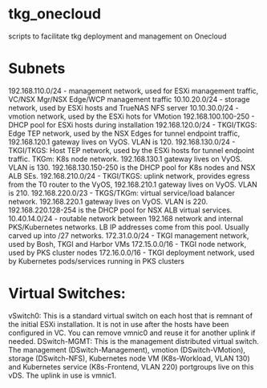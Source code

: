 # tkg_onecloud
scripts to facilitate tkg deployment and management on Onecloud 


# Subnets

192.168.110.0/24 - management network, used for ESXi management traffic, VC/NSX Mgr/NSX Edge/WCP management traffic
10.10.20.0/24 - storage network, used by ESXi hosts and TrueNAS NFS server
10.10.30.0/24 - vmotion network, used by the ESXi hots for VMotion
192.168.100.100-250 - DHCP pool for ESXi hosts during installation
192.168.120.0/24 - TKGI/TKGS: Edge TEP network, used by the NSX Edges for tunnel endpoint traffic, 192.168.120.1 gateway lives on VyOS. VLAN is 120.
192.168.130.0/24 - TKGI/TKGS: Host TEP network, used by the ESXi hosts for tunnel endpoint traffic. TKGm: K8s node network. 192.168.130.1 gateway lives on VyOS. VLAN is 130. 192.168.130.150-250 is the DHCP pool for K8s nodes and NSX ALB SEs.
192.168.210.0/24 - TKGI/TKGS: uplink network, provides egress from the T0 router to the VyOS, 192.168.210.1 gateway lives on VyOS. VLAN is 210.
192.168.220.0/23 - TKGS/TKGm: virtual service/load balancer network.  192.168.220.1 gateway lives on VyOS. VLAN is 220.
192.168.220.128-254 is the DHCP pool for NSX ALB virtual services.
10.40.14.0/24 - routable network between 192.168 network and internal PKS/Kubernetes networks. LB IP addresses come from this pool. Usually carved up into /27 networks.
172.31.0.0/24 - TKGI management network, used by Bosh, TKGI and Harbor VMs
172.15.0.0/16 - TKGI node network, used by PKS cluster nodes
172.16.0.0/16 - TKGI deployment network, used by Kubernetes pods/services running in PKS clusters


# Virtual Switches:

vSwitch0: This is a standard virtual switch on each host that is remnant of the initial ESXi installation. It is not in use after the hosts have been configured in VC. You can remove vmnic0 and reuse it for another uplink if needed.
DSwitch-MGMT: This is the management distributed virtual switch. The management (DSwitch-Management), vmotion (DSwitch-VMotion), storage (DSwitch-NFS), Kubernetes node VM (K8s-Workload, VLAN 130) and Kubernetes service (K8s-Frontend, VLAN 220) portgroups live on this vDS. The uplink in use is vmnic1.